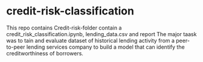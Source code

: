 # credit-risk-classification
This repo contains Credit-risk-folder contain a credit_risk_classification.ipynb, lending_data.csv and report
The major taask was to tain and evaluate dataset of historical lending activity from a peer-to-peer lending services company to build a model that can identify the creditworthiness of borrowers.

